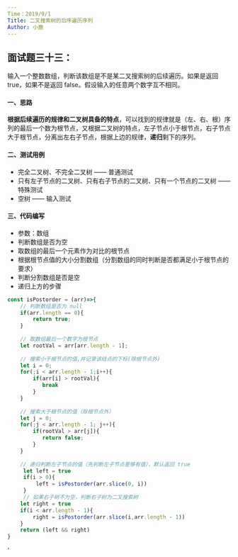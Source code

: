 ```yaml
---
Time：2019/9/1
Title: 二叉搜索树的后序遍历序列
Author: 小鹿
---
```




## 面试题三十三：

输入一个整数数组，判断该数组是不是某二叉搜索树的后续遍历。如果是返回 true，如果不是返回 false。假设输入的任意两个数字互不相同。



#### 一、思路

**根据后续遍历的规律和二叉树具备的特点**，可以找到的规律就是（左、右、根）序列的最后一个数为根节点，又根据二叉树的特点，左子节点小于根节点，右子节点大于根节点，分离出左右子节点，根据上边的规律，**递归**剩下的序列。



#### 二、测试用例

- 完全二叉树、不完全二叉树 —— 普通测试
- 只有左子节点的二叉树、只有右子节点的二叉树、只有一个节点的二叉树 —— 特殊测试
- 空树 —— 输入测试



#### 三、代码编写

- 参数：数组
- 判断数组是否为空
- 取数组的最后一个元素作为对比的根节点
- 根据根节点值的大小分割数组（分割数组的同时判断是否都满足小于根节点的要求）
- 判断分割数组是否是空
- 递归上方的步骤

```javascript
const isPostorder = (arr)=>{
  	// 判断数组是否为 null
    if(arr.length == 0){
    	return true;   
    }
    
    // 取数组最后一个数字为根节点
    let rootVal = arr[arr.length - 1]; 
    
    // 搜索小于根节点的值,并记录该结点的下标(除根节点外)
    let i = 0;
    for(;i < arr.length - 1;i++){
        if(arr[i] > rootVal){
           break
        }
    }
    
    // 搜索大于根节点的值（除根节点外）
    let j = 0;
    for(;j < arr.length - 1; j++){
        if(rootVal > arr[j]){
           return false;
        }
    }
    
    // 递归判断左子节点的值（先判断左子节点是够有值），默认返回 true
     let left = true
     if(i > 0){
         left = isPostorder(arr.slice(0, i))
     }
     // 如果右子树不为空，判断右子树为二叉搜索树
    let right = true
    if(i < arr.length - 1){
        right = isPostorder(arr.slice(i,arr.length - 1))
    }
    return (left && right)
}
```



















‘